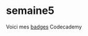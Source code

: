 # semaine5

Voici mes <a href=https://www.codecademy.com/fr/users/Rifnel/achievements>badges</a> Codecademy
